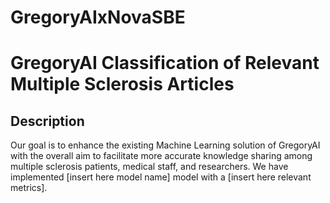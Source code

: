 # GregoryAIxNovaSBE

# GregoryAI Classification of Relevant Multiple Sclerosis Articles

## Description
Our goal is to enhance the existing Machine Learning solution of GregoryAI with the overall aim to facilitate more accurate knowledge sharing among multiple sclerosis patients, medical staff, and researchers. We have implemented [insert here model name] model with a [insert here relevant metrics].
